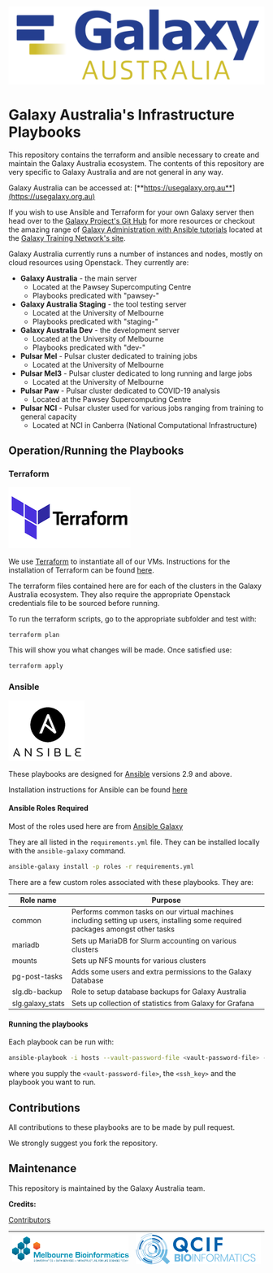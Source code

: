 ![galaxy_australia_logo.png](images/Galaxy_australia_white.png)

# Galaxy Australia's Infrastructure Playbooks

This repository contains the terraform and ansible necessary to create and maintain the Galaxy Australia ecosystem. The contents of this repository are very specific to Galaxy Australia and are not general in any way. 

Galaxy Australia can be accessed at: [**https://usegalaxy.org.au**](https://usegalaxy.org.au)

If you wish to use Ansible and Terraform for your own Galaxy server then head over to the [Galaxy Project's Git Hub](https://github.com/galaxyproject/) for more resources or checkout the amazing range of [Galaxy Administration with Ansible tutorials](https://training.galaxyproject.org/training-material/topics/admin/) located at the [Galaxy Training Network's site](https://training.galaxyproject.org).

Galaxy Australia currently runs a number of instances and nodes, mostly on cloud resources using Openstack. They currently are: 

* **Galaxy Australia** - the main server
    * Located at the Pawsey Supercomputing Centre
    * Playbooks predicated with "pawsey-"
* **Galaxy Australia Staging** - the tool testing server
    * Located at the University of Melbourne
    * Playbooks predicated with "staging-"
* **Galaxy Australia Dev** - the development server
    * Located at the University of Melbourne
    * Playbooks predicated with "dev-"
* **Pulsar Mel** - Pulsar cluster dedicated to training jobs
    * Located at the University of Melbourne
* **Pulsar Mel3** - Pulsar cluster dedicated to long running and large jobs
    * Located at the University of Melbourne
* **Pulsar Paw** - Pulsar cluster dedicated to COVID-19 analysis
    * Located at the Pawsey Supercomputing Centre
* **Pulsar NCI** - Pulsar cluster used for various jobs ranging from training to general capacity
    * Located at NCI in Canberra  (National Computational Infrastructure)

## Operation/Running the Playbooks

### Terraform

[![terraform_logo.png](images/terraform_logo.png)](https://terraform.io)

We use [Terraform](https://terraform.io) to instantiate all of our VMs. Instructions for the installation of Terraform can be found [here](https://learn.hashicorp.com/tutorials/terraform/install-cli).

The terraform files contained here are for each of the clusters in the Galaxy Australia ecosystem. They also require the appropriate Openstack credentials file to be sourced before running.

To run the terraform scripts, go to the appropriate subfolder and test with:

```bash
terraform plan
```

This will show you what changes will be made. Once satisfied use:

```bash
terraform apply
```

### Ansible

[![ansible_logo.png](images/ansible_logo.png)](https://www.ansible.com/)

These playbooks are designed for [Ansible](https://www.ansible.com) versions 2.9 and above.

Installation instructions for Ansible can be found [here](https://docs.ansible.com/ansible/latest/installation_guide/intro_installation.html)

#### Ansible Roles Required

Most of the roles used here are from [Ansible Galaxy](https://galaxy.ansible.com/)

They are all listed in the `requirements.yml` file. They can be installed locally with the `ansible-galaxy` command.

```bash
ansible-galaxy install -p roles -r requirements.yml
```

There are a few custom roles associated with these playbooks. They are:

| Role name | Purpose |
|-----------|---------|
| common    | Performs common tasks on our virtual machines including setting up users, installing some required packages amongst other tasks |
| mariadb | Sets up MariaDB for Slurm accounting on various clusters |
| mounts | Sets up NFS mounts for various clusters |
| pg-post-tasks | Adds some users and extra permissions to the Galaxy Database |
| slg.db-backup | Role to setup database backups for Galaxy Australia |
| slg.galaxy_stats | Sets up collection of statistics from Galaxy for Grafana |

#### Running the playbooks

Each playbook can be run with:

```bash
ansible-playbook -i hosts --vault-password-file <vault-password-file> --private-key <ssh_key> <playbook>
```
where you supply the `<vault-password-file>`, the `<ssh_key>` and the playbook you want to run.

## Contributions

All contributions to these playbooks are to be made by pull request. 

We strongly suggest you fork the repository.

## Maintenance

This repository is maintained by the Galaxy Australia team.

**Credits:**

[Contributors](https://github.com/usegalaxy-au/infrastructure/graphs/contributors)



| [![melbourne_bioinformatics_logo.png](images/melbourne_bio.png)](https://melbournebioinformatics.org.au) | [![QFAB_logo_2020.png](images/QFAB_logo_2020.png)](https://www.qcif.edu.au/services/bioinformatics/) |
|-|-|



